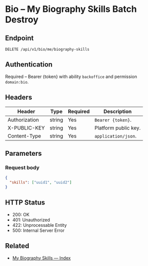 # Bio – My Biography Skills Batch Destroy

## Endpoint

```
DELETE /api/v1/bio/me/biography-skills
```

## Authentication

Required – Bearer {token} with ability `backoffice` and permission `domain:bio`.

## Headers

| Header           | Type   | Required | Description |
| ---------------- | ------ | -------- | ----------- |
| Authorization    | string | Yes      | `Bearer {token}`. |
| X-PUBLIC-KEY     | string | Yes      | Platform public key. |
| Content-Type     | string | Yes      | `application/json`. |

## Parameters

### Request body

```json
{
  "skills": ["uuid1", "uuid2"]
}
```

## HTTP Status

- 200: OK
- 401: Unauthorized
- 422: Unprocessable Entity
- 500: Internal Server Error

## Related

- [My Biography Skills — Index](MyBiographySkillsIndex.md)
